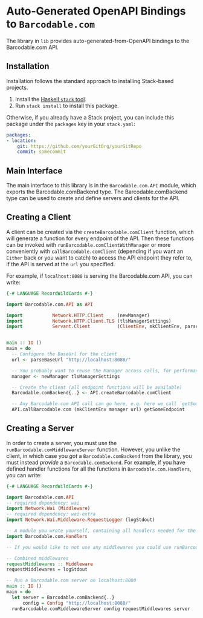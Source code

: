 # Auto-Generated OpenAPI Bindings to `Barcodable.com`

The library in `lib` provides auto-generated-from-OpenAPI bindings to the Barcodable.com API.

## Installation

Installation follows the standard approach to installing Stack-based projects.

1. Install the [Haskell `stack` tool](http://docs.haskellstack.org/en/stable/README).
2. Run `stack install` to install this package.

Otherwise, if you already have a Stack project, you can include this package under the `packages` key in your `stack.yaml`:
```yaml
packages:
- location:
    git: https://github.com/yourGitOrg/yourGitRepo
    commit: somecommit
```

## Main Interface

The main interface to this library is in the `Barcodable.com.API` module, which exports the Barcodable.comBackend type. The Barcodable.comBackend
type can be used to create and define servers and clients for the API.

## Creating a Client

A client can be created via the `createBarcodable.comClient` function, which will generate a function for every endpoint of the API.
Then these functions can be invoked with `runBarcodable.comClientWithManager` or more conveniently with `callBarcodable.comClient`
(depending if you want an `Either` back or you want to catch) to access the API endpoint they refer to, if the API is served
at the `url` you specified.

For example, if `localhost:8080` is serving the Barcodable.com API, you can write:

```haskell
{-# LANGUAGE RecordWildCards #-}

import Barcodable.com.API as API

import           Network.HTTP.Client     (newManager)
import           Network.HTTP.Client.TLS (tlsManagerSettings)
import           Servant.Client          (ClientEnv, mkClientEnv, parseBaseUrl)


main :: IO ()
main = do
  -- Configure the BaseUrl for the client
  url <- parseBaseUrl "http://localhost:8080/"

  -- You probably want to reuse the Manager across calls, for performance reasons
  manager <- newManager tlsManagerSettings

  -- Create the client (all endpoint functions will be available)
  Barcodable.comBackend{..} <- API.createBarcodable.comClient

  -- Any Barcodable.com API call can go here, e.g. here we call `getSomeEndpoint`
  API.callBarcodable.com (mkClientEnv manager url) getSomeEndpoint
```

## Creating a Server

In order to create a server, you must use the `runBarcodable.comMiddlewareServer` function. However, you unlike the client, in which case you *got* a `Barcodable.comBackend`
from the library, you must instead *provide* a `Barcodable.comBackend`. For example, if you have defined handler functions for all the
functions in `Barcodable.com.Handlers`, you can write:

```haskell
{-# LANGUAGE RecordWildCards #-}

import Barcodable.com.API
-- required dependency: wai
import Network.Wai (Middleware)
-- required dependency: wai-extra
import Network.Wai.Middleware.RequestLogger (logStdout)

-- A module you wrote yourself, containing all handlers needed for the Barcodable.comBackend type.
import Barcodable.com.Handlers

-- If you would like to not use any middlewares you could use runBarcodable.comServer instead

-- Combined middlewares
requestMiddlewares :: Middleware
requestMiddlewares = logStdout

-- Run a Barcodable.com server on localhost:8080
main :: IO ()
main = do
  let server = Barcodable.comBackend{..}
      config = Config "http://localhost:8080/"
  runBarcodable.comMiddlewareServer config requestMiddlewares server
```
